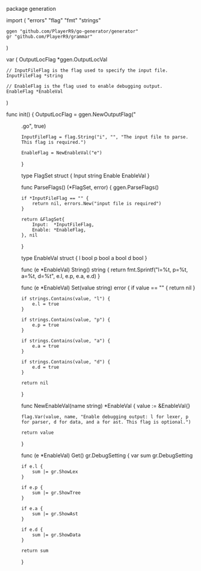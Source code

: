 package generation

import (
	"errors"
	"flag"
	"fmt"
	"strings"

	ggen "github.com/PlayerR9/go-generator/generator"
	gr "github.com/PlayerR9/grammar"
)

var (
	OutputLocFlag *ggen.OutputLocVal

	// InputFileFlag is the flag used to specify the input file.
	InputFileFlag *string

	// EnableFlag is the flag used to enable debugging output.
	EnableFlag *EnableVal
)

func init() {
	OutputLocFlag = ggen.NewOutputFlag("<dir>.go", true)

	InputFileFlag = flag.String("i", "", "The input file to parse. This flag is required.")

	EnableFlag = NewEnableVal("e")
}

type FlagSet struct {
	Input  string
	Enable EnableVal
}

func ParseFlags() (*FlagSet, error) {
	ggen.ParseFlags()

	if *InputFileFlag == "" {
		return nil, errors.New("input file is required")
	}

	return &FlagSet{
		Input:  *InputFileFlag,
		Enable: *EnableFlag,
	}, nil
}

type EnableVal struct {
	l bool
	p bool
	a bool
	d bool
}

func (e *EnableVal) String() string {
	return fmt.Sprintf("l=%t, p=%t, a=%t, d=%t", e.l, e.p, e.a, e.d)
}

func (e *EnableVal) Set(value string) error {
	if value == "" {
		return nil
	}

	if strings.Contains(value, "l") {
		e.l = true
	}

	if strings.Contains(value, "p") {
		e.p = true
	}

	if strings.Contains(value, "a") {
		e.a = true
	}

	if strings.Contains(value, "d") {
		e.d = true
	}

	return nil
}

func NewEnableVal(name string) *EnableVal {
	value := &EnableVal{}

	flag.Var(value, name, "Enable debugging output: l for lexer, p for parser, d for data, and a for ast. This flag is optional.")

	return value
}

func (e *EnableVal) Get() gr.DebugSetting {
	var sum gr.DebugSetting

	if e.l {
		sum |= gr.ShowLex
	}

	if e.p {
		sum |= gr.ShowTree
	}

	if e.a {
		sum |= gr.ShowAst
	}

	if e.d {
		sum |= gr.ShowData
	}

	return sum
}
